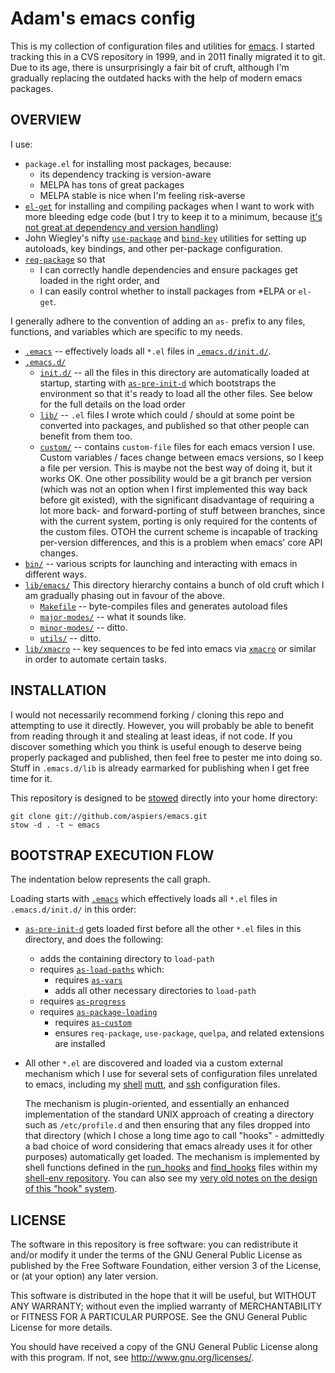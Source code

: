 Adam's emacs config
===================

This is my collection of configuration files and utilities for
[emacs](http://emacs.org/).  I started tracking this in a CVS
repository in 1999, and in 2011 finally migrated it to git.  Due to
its age, there is unsurprisingly a fair bit of cruft, although I'm
gradually replacing the outdated hacks with the help of modern emacs
packages.

OVERVIEW
--------

I use:

*   `package.el` for installing most packages, because:
    *   its dependency tracking is version-aware
    *   MELPA has tons of great packages
    *   MELPA stable is nice when I'm feeling risk-averse
*   [`el-get`](http://www.emacswiki.org/emacs/el-get) for installing and
    compiling packages when I want to work with more bleeding edge code
    (but I try to keep it to a minimum, because [it's not great at
    dependency and version handling](https://github.com/dimitri/el-get/issues/created_by/aspiers))
*   John Wiegley's nifty [`use-package`](https://github.com/jwiegley/use-package)
    and [`bind-key`](https://github.com/jwiegley/use-package/blob/master/bind-key.el)
    utilities for setting up autoloads, key bindings, and other
    per-package configuration.
*   [`req-package`](https://github.com/edvorg/req-package) so that
    *   I can correctly handle dependencies and ensure packages get
        loaded in the right order, and
    *   I can easily control whether to install packages from *ELPA
        or `el-get`.

I generally adhere to the convention of adding an `as-` prefix to any
files, functions, and variables which are specific to my needs.

*   [`.emacs`](.emacs) -- effectively loads all `*.el` files in
    [`.emacs.d/init.d/`](.emacs.d/init.d/).
*   [`.emacs.d/`](.emacs.d/)
    *   [`init.d/`](.emacs.d/init.d/) -- all the files in this directory
        are automatically loaded at startup, starting with
        [`as-pre-init-d`](.emacs.d/init.d/as-pre-init-d.el) which bootstraps
        the environment so that it's ready to load all the other files.
        See below for the full details on the load order
    *   [`lib/`](.emacs.d/lib/) -- `.el` files I wrote which could / should at some point
        be converted into packages, and published so that other people
        can benefit from them too.
    *   [`custom/`](.emacs.d/custom/) -- contains `custom-file` files
        for each emacs version I use.  Custom variables / faces change
        between emacs versions, so I keep a file per version.  This is
        maybe not the best way of doing it, but it works OK.  One
        other possibility would be a git branch per version (which was
        not an option when I first implemented this way back before
        git existed), with the significant disadvantage of requiring a
        lot more back- and forward-porting of stuff between branches,
        since with the current system, porting is only required for
        the contents of the custom files.  OTOH the current scheme is
        incapable of tracking per-version differences, and this is a
        problem when emacs' core API changes.
*   [`bin/`](bin/) -- various scripts for launching and interacting with emacs
    in different ways.
*   [`lib/emacs/`](lib/emacs/)
    This directory hierarchy contains a bunch of old cruft which I am
    gradually phasing out in favour of the above.
    *   [`Makefile`](lib/emacs/Makefile) -- byte-compiles files and
        generates autoload files
    *   [`major-modes/`](lib/emacs/major-modes/) -- what it sounds like.
    *   [`minor-modes/`](lib/emacs/minor-modes/) -- ditto.
    *   [`utils/`](lib/emacs/utils/) -- ditto.
*   [`lib/xmacro`](lib/xmacro) -- key sequences to be fed into emacs via
    [`xmacro`](http://xmacro.sourceforge.net/) or similar in order
    to automate certain tasks.


INSTALLATION
------------

I would not necessarily recommend forking / cloning this repo and
attempting to use it directly.  However, you will probably be able to
benefit from reading through it and stealing at least ideas, if not
code.  If you discover something which you think is useful enough to
deserve being properly packaged and published, then feel free to
pester me into doing so.  Stuff in `.emacs.d/lib` is already earmarked
for publishing when I get free time for it.

This repository is designed to be
[stowed](http://www.gnu.org/software/stow/) directly into your home
directory:

    git clone git://github.com/aspiers/emacs.git
    stow -d . -t ~ emacs


BOOTSTRAP EXECUTION FLOW
------------------------

The indentation below represents the call graph.

Loading starts with [`.emacs`](.emacs) which effectively loads all
`*.el` files in `.emacs.d/init.d/` in this order:

*   [`as-pre-init-d`](.emacs.d/init.d/as-pre-init-d.el) gets
    loaded first before all the other `*.el` files in this directory, and
    does the following:
    *   adds the containing directory to `load-path`
    *   requires [`as-load-paths`](.emacs.d/init.d/as-load-paths.el) which:
        *   requires [`as-vars`](.emacs.d/init.d/as-vars.el)
        *   adds all other necessary directories to `load-path`
    *   requires [`as-progress`](.emacs.d/init.d/as-progress.el)
    *   requires [`as-package-loading`](.emacs.d/init.d/as-package-loading.el)
        *   requires [`as-custom`](.emacs.d/init.d/as-custom.el)
        *   ensures `req-package`, `use-package`, `quelpa`, and
            related extensions are installed
*   All other `*.el` are discovered and loaded via a custom external mechanism
    which I use for several sets of configuration files unrelated
    to emacs, including my
    [shell](https://github.com/aspiers/shell-env/)
    [mutt](https://github.com/aspiers/mutt/), and
    [ssh](https://github.com/aspiers/ssh-config) configuration
    files.

    The mechanism is plugin-oriented, and essentially an enhanced
    implementation of the standard UNIX approach of creating a
    directory such as `/etc/profile.d` and then ensuring that any
    files dropped into that directory (which I chose a long time
    ago to call "hooks" - admittedly a bad choice of word
    considering that emacs already uses it for other purposes)
    automatically get loaded.  The mechanism is implemented by
    shell functions defined in the
    [run_hooks](https://github.com/aspiers/shell-env/blob/master/.zsh/functions/run_hooks)
    and
    [find_hooks](https://github.com/aspiers/shell-env/blob/master/.zsh/functions/find_hooks)
    files within my [shell-env
    repository](https://github.com/aspiers/shell-env/).  You can
    also see my [very old notes on the design of this "hook"
    system](https://github.com/aspiers/shell-env/blob/master/doc/ConfigHooks.org).


LICENSE
-------

The software in this repository is free software: you can redistribute
it and/or modify it under the terms of the GNU General Public License
as published by the Free Software Foundation, either version 3 of the
License, or (at your option) any later version.

This software is distributed in the hope that it will be useful, but
WITHOUT ANY WARRANTY; without even the implied warranty of
MERCHANTABILITY or FITNESS FOR A PARTICULAR PURPOSE.  See the GNU
General Public License for more details.

You should have received a copy of the GNU General Public License
along with this program.  If not, see <http://www.gnu.org/licenses/>.
